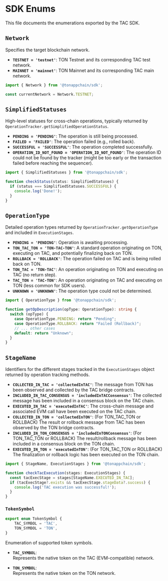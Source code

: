 # SDK Enums

This file documents the enumerations exported by the TAC SDK.

## `Network`

Specifies the target blockchain network.

- **`TESTNET = 'testnet'`**: TON Testnet and its corresponding TAC test network.
- **`MAINNET = 'mainnet'`**: TON Mainnet and its corresponding TAC main network.

```ts
import { Network } from '@tonappchain/sdk';

const currentNetwork = Network.TESTNET;
```

## `SimplifiedStatuses`

High-level statuses for cross-chain operations, typically returned by `OperationTracker.getSimplifiedOperationStatus`.

- **`PENDING = 'PENDING'`**: The operation is still being processed.
- **`FAILED = 'FAILED'`**: The operation failed (e.g., rolled back).
- **`SUCCESSFUL = 'SUCCESSFUL'`**: The operation completed successfully.
- **`OPERATION_ID_NOT_FOUND = 'OPERATION_ID_NOT_FOUND'`**: The operation ID could not be found by the tracker (might be too early or the transaction failed before reaching the sequencer).

```ts
import { SimplifiedStatuses } from '@tonappchain/sdk';

function checkStatus(status: SimplifiedStatuses) {
  if (status === SimplifiedStatuses.SUCCESSFUL) {
    console.log('Done!');
  }
}
```

## `OperationType`

Detailed operation types returned by `OperationTracker.getOperationType` and included in `ExecutionStages`.

- **`PENDING = 'PENDING'`**: Operation is awaiting processing.
- **`TON_TAC_TON = 'TON-TAC-TON'`**: A standard operation originating on TON, executing on TAC, and potentially finalizing back on TON.
- **`ROLLBACK = 'ROLLBACK'`**: The operation failed on TAC and is being rolled back on TON.
- **`TON_TAC = 'TON-TAC'`**: An operation originating on TON and executing on TAC (no return step).
- **`TAC_TON = 'TAC-TON'`**: An operation originating on TAC and executing on TON (less common for SDK users).
- **`UNKNOWN = 'UNKNOWN'`**: The operation type could not be determined.

```ts
import { OperationType } from '@tonappchain/sdk';

function getOpDescription(opType: OperationType): string {
  switch (opType) {
    case OperationType.PENDING: return "Pending";
    case OperationType.ROLLBACK: return "Failed (Rollback)";
    // ... other cases
    default: return "Unknown";
  }
}
```

## `StageName`

Identifiers for the different stages tracked in the `ExecutionStages` object returned by operation tracking methods.

- **`COLLECTED_IN_TAC = 'collectedInTAC'`**: The message from TON has been observed and collected by the TAC bridge contracts.
- **`INCLUDED_IN_TAC_CONSENSUS = 'includedInTACConsensus'`**: The collected message has been included in a consensus block on the TAC chain.
- **`EXECUTED_IN_TAC = 'executedInTAC'`**: The cross-chain message and associated EVM call have been executed on the TAC chain.
- **`COLLECTED_IN_TON = 'collectedInTON'`**: (For TON_TAC_TON or ROLLBACK) The result or rollback message from TAC has been observed by the TON bridge contracts.
- **`INCLUDED_IN_TON_CONSENSUS = 'includedInTONConsensus'`**: (For TON_TAC_TON or ROLLBACK) The result/rollback message has been included in a consensus block on the TON chain.
- **`EXECUTED_IN_TON = 'executedInTON'`**: (For TON_TAC_TON or ROLLBACK) The finalization or rollback logic has been executed on the TON chain.

```ts
import { StageName, ExecutionStages } from '@tonappchain/sdk';

function checkTacExecution(stages: ExecutionStages) {
  const tacExecStage = stages[StageName.EXECUTED_IN_TAC];
  if (tacExecStage?.exists && tacExecStage.stageData?.success) {
    console.log('TAC execution was successful!');
  }
}
``` 

### `TokenSymbol`

```ts
export enum TokenSymbol {
    TAC_SYMBOL = 'TAC',
    TON_SYMBOL = 'TON',
}
```

Enumeration of supported token symbols.

- **`TAC_SYMBOL`**:  
  Represents the native token on the TAC (EVM-compatible) network.

- **`TON_SYMBOL`**:  
  Represents the native token on the TON network.

